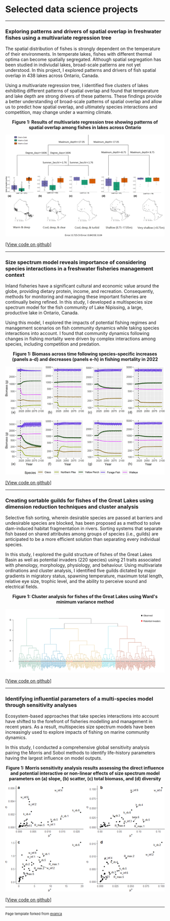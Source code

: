 # Selected data science projects

---

### Exploring patterns and drivers of spatial overlap in freshwater fishes using a multivariate regression tree
The spatial distribution of fishes is strongly dependent on the temperature of their environments. In temperate lakes, fishes with different thermal optima can become spatially segregated. Although spatial segregation has been studied in indiviudal lakes, broad-scale patterns are not yet understood. In this project, I explored patterns and drivers of fish spatial overlap  in 438 lakes across Ontario, Canada.

Using a multivariate regression tree, I identified five clusters of lakes exhibiting different patterns of spatial overlap and found that temperature and lake depth are strong drivers of these patterns. These findings provide a better understanding of broad-scale patterns of spatial overlap and allow us to predict how spatial overlap, and ultimately species interactions and competition, may change under a warming climate.


<p align="center">
<b> Figure 1: Results of multivariate regression tree showing patterns of spatial overlap among fishes in lakes across Ontario </b>
</p>
<img src="images/Regression_tree.jpg?raw=true"/>


<a href="https://github.com/dmbenoit/projects/blob/bd375614ba695f42f2460f99431bd7488af94761/Chap4%20Analysis%20MVRT%20based%20on%20guild%20interactions.R"> [View code on github] </a>

---

### Size spectrum model reveals importance of considering species interactions in a freshwater fisheries management context
Inland fisheries have a significant cultural and economic value around the globe, providing dietary protein, income, and recreation. Consequently, methods for monitoring and managing these important fisheries are continually being refined. In this study, I developed a multispecies size spectrum model for the fish community
of Lake Nipissing, a large, productive lake in Ontario, Canada.

Using this model, I explored the impacts of potential fishing regimes and management scenarios on fish community dynamics while taking species interactions into account. I found that community dynamics following changes in fishing mortality were driven by complex interactions among species, including competition and predation.

<p align="center">
<b> Figure 1: Biomass across time following species-specific increases (panels a-d) and decreases (panels e-h) in fishing mortality in 2022 </b>
</p>
<img src="images/Size_spectrum.png?raw=true"/>

<a href = "https://github.com/dmbenoit/projects/blob/9df8c45aa99345df253ee182bc33e45222c5d599/Fishery%20Management%20Modelling%20Scenarios.R" > [View code on github] </a>


---

### Creating sortable guilds for fishes of the Great Lakes using dimension reduction techniques and cluster analysis
Selective fish sorting, wherein desirable species are passed at barriers and undesirable species are blocked, has been proposed as a method to solve dam-induced habitat fragmentation in rivers. Sorting systems that separate fish based on shared attributes among groups of species (i.e., guilds) are anticipated to be a more efficient solution than separating every individual species. 

In this study, I explored the guild structure of fishes of the Great Lakes Basin as well as potential invaders (220 species) using 21 traits associated with phenology, morphology, physiology, and behaviour. Using multivariate ordinations and cluster analysis, I identified five guilds dictated by major gradients in migratory status, spawning temperature, maximum total length, relative eye size, trophic level, and the ability to perceive sound and electrical fields.

<p align="center">
<b> Figure 1: Cluster analysis for fishes of the Great Lakes using Ward's minimum variance method </b>
</p>
<img src="images/Cluster_analysis.png?raw=true"/>

<a href= "https://github.com/dmbenoit/projects/blob/ec9b1b20e3ab98cce1a1c9ff4148ddc102b24f0d/Cluster%20Analysis%20for%20Fishes%20of%20the%20Great%20Lakes.R" > [View code on github] </a>

---

### Identifying influential parameters of a multi-species model through sensitivity analyses
Ecosystem-based approaches that take species interactions into account have shifted to the forefront of fisheries modelling and management in recent years. As a
result, multispecies size spectrum models have been increasingly used to explore impacts of fishing on marine community dynamics.

In this study, I conducted a comprehensive global sensitivity analysis pairing the Morris and Sobol methods to identify
life-history parameters having the largest influence on model outputs.

<p align="center">
<b> Figure 1: Morris sensitivity analysis results assessing the direct influence and potential interactive or non-linear effects of size spectrum model parameters on (a) slope, (b) scatter, (c) total biomass, and (d) diversity </b>
</p>
<img src="images/Morris.png?raw=true"/>

<a href = "https://github.com/dmbenoit/projects/blob/e0f4694159778d405325f234286435ea8293488e/Morris%20Sensitivity%20Analysis%20(PhD%20Chapter%202).R"> [View code on github] </a>






---
<p style="font-size:11px">Page template forked from <a href="https://github.com/evanca/quick-portfolio">evanca</a></p>
<!-- Remove above link if you don't want to attibute -->
